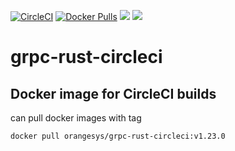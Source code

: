 [![CircleCI](https://circleci.com/gh/gavinzhou/grpc-rust-circleci.svg?style=svg)](https://circleci.com/gh/gavinzhou/grpc-rust-circleci)
[![Docker Pulls](https://img.shields.io/docker/pulls/orangesys/grpc-rust-circleci.svg)](https://hub.docker.com/r/orangesys/grpc-rust-circleci/)
[![](https://images.microbadger.com/badges/version/orangesys/grpc-rust-circleci.svg)](https://microbadger.com/images/orangesys/grpc-rust-circleci "Get your own version badge on microbadger.com")
[![](https://images.microbadger.com/badges/image/orangesys/grpc-rust-circleci.svg)](https://microbadger.com/images/orangesys/grpc-rust-circleci "Get your own image badge on microbadger.com")
# grpc-rust-circleci

## Docker image for CircleCI builds

can pull docker images with tag

```console
docker pull orangesys/grpc-rust-circleci:v1.23.0
```